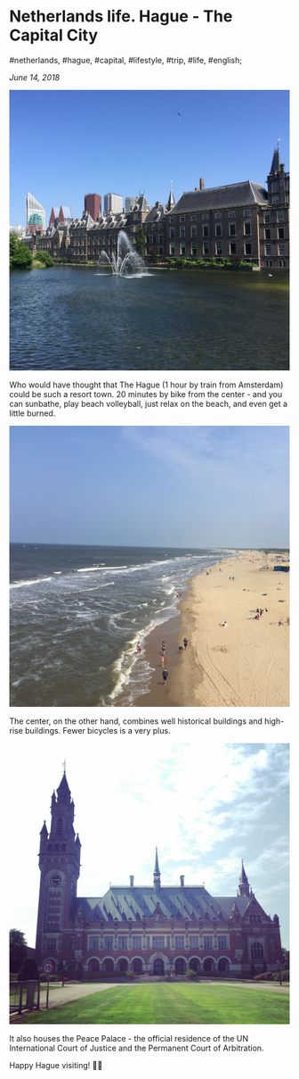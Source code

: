 # Netherlands life. Hague - The Capital City

#netherlands, #hague, #capital, #lifestyle, #trip, #life, #english;

_June 14, 2018_

![Hague old town](/images/netherlands-life-hague-the-capital-city/1.jpg "Hague old town")

Who would have thought that The Hague (1 hour by train from Amsterdam) could be such a resort town. 20 minutes by bike from the center - and you can sunbathe, play beach volleyball, just relax on the beach, and even get a little burned.

![Hague beach](/images/netherlands-life-hague-the-capital-city/2.jpg "Hague beach")

The center, on the other hand, combines well historical buildings and high-rise buildings. Fewer bicycles is a very plus.

![Hague Peace Palace](/images/netherlands-life-hague-the-capital-city/3.jpg "Hague Peace Palace")

It also houses the Peace Palace - the official residence of the UN International Court of Justice and the Permanent Court of Arbitration.

Happy Hague visiting! ✌🏼

